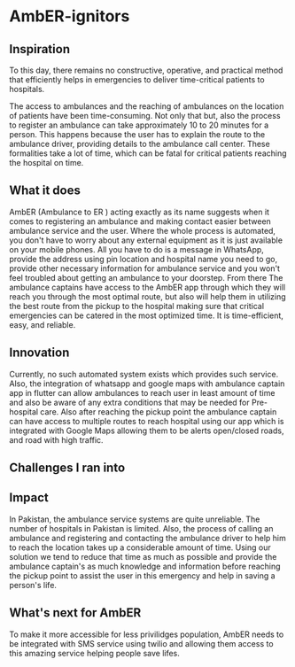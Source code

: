 # AmbER-ignitors

## Inspiration
To this day, there remains no constructive, operative, and practical method that efficiently helps in emergencies to deliver time-critical patients to hospitals.

The access to ambulances and the reaching of ambulances on the location of patients have been time-consuming. Not only that but, also the process to register an ambulance can take approximately 10 to 20 minutes for a person. This happens because the user has to explain the route to the ambulance driver, providing details to the ambulance call center. These formalities take a lot of time, which can be fatal for critical patients reaching the hospital on time.

## What it does

AmbER (Ambulance to ER ) acting exactly as its name suggests when it comes to registering an ambulance and making contact easier between ambulance service and the user. Where the whole process is automated, you don't have to worry about any external equipment as it is just available on your mobile phones. All you have to do is a message in WhatsApp, provide the address using pin location and hospital name you need to go, provide other necessary information for ambulance service and you won't feel troubled about getting an ambulance to your doorstep. From there The ambulance captains have access to the AmbER app through which they will reach you through the most optimal route, but also will help them in utilizing the best route from the pickup to the hospital making sure that critical emergencies can be catered in the most optimized time.  It is time-efficient, easy, and reliable.



## Innovation
Currently, no such automated system exists which provides such service. Also, the integration of whatsapp and google maps with ambulance captain app in flutter can allow ambulances to reach user in least amount of time and also be aware of any extra conditions that may be needed for Pre-hospital care. Also after reaching the pickup point the ambulance captain can have access to multiple routes to reach hospital using our app which is integrated with Google Maps allowing them to be alerts open/closed roads, and road with high traffic.



## Challenges I ran into

## Impact 
In Pakistan, the ambulance service systems are quite unreliable. The number of hospitals in Pakistan is limited. Also, the process of calling an ambulance and registering and contacting the ambulance driver to help him to reach the location takes up a considerable amount of time. Using our solution we tend to reduce that time as much as possible and provide the ambulance captain's as much knowledge and information before reaching the pickup point to assist the user in this emergency and help in saving a person's life.


## What's next for AmbER
To make it more accessible for less privilidges population, AmbER needs to be integrated with SMS service using twilio and allowing them access to this amazing service helping people save lifes.
